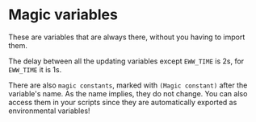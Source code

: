 # Magic variables

These are variables that are always there, without you having to import them.

The delay between all the updating variables except `EWW_TIME` is 2s, for `EWW_TIME` it is 1s.

There are also `magic constants`, marked with `(Magic constant)` after the variable's name. As the name implies, they do not change.
You can also access them in your scripts since they are automatically exported as environmental variables!


